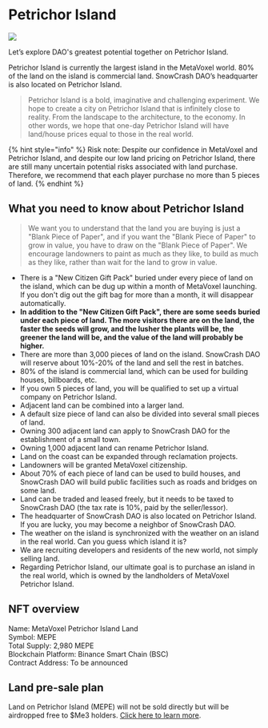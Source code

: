# Petrichor Island

![](https://img.snowcrash.finance/site/docs-snowcrash-finance/MetaVoxel-Petrichor-Map-2500px.jpg)

Let’s explore DAO's greatest potential together on Petrichor Island.

Petrichor Island is currently the largest island in the MetaVoxel world. 80% of the land on the island is commercial land. SnowCrash DAO’s headquarter is also located on Petrichor Island.

> Petrichor Island is a bold, imaginative and challenging experiment. We hope to create a city on Petrichor Island that is infinitely close to reality. From the landscape to the architecture, to the economy. In other words, we hope that one-day Petrichor Island will have land/house prices equal to those in the real world.

{% hint style="info" %}
Risk note: Despite our confidence in MetaVoxel and Petrichor Island, and despite our low land pricing on Petrichor Island, there are still many uncertain potential risks associated with land purchase. Therefore, we recommend that each player purchase no more than 5 pieces of land.
{% endhint %}

## What you need to know about Petrichor Island

> We want you to understand that the land you are buying is just a "Blank Piece of Paper", and if you want the "Blank Piece of Paper" to grow in value, you have to draw on the "Blank Piece of Paper". We encourage landowners to paint as much as they like, to build as much as they like, rather than wait for the land to grow in value.

* There is a "New Citizen Gift Pack" buried under every piece of land on the island, which can be dug up within a month of MetaVoxel launching. If you don't dig out the gift bag for more than a month, it will disappear automatically.
* **In addition to the "New Citizen Gift Pack", there are some seeds buried under each piece of land. The more visitors there are on the land, the faster the seeds will grow, and the lusher the plants will be, the greener the land will be, and the value of the land will probably be higher.**
* There are more than 3,000 pieces of land on the island. SnowCrash DAO will reserve about 10%-20% of the land and sell the rest in batches.
* 80% of the island is commercial land, which can be used for building houses, billboards, etc.
* If you own 5 pieces of land, you will be qualified to set up a virtual company on Petrichor Island.
* Adjacent land can be combined into a larger land.
* A default size piece of land can also be divided into several small pieces of land.
* Owning 300 adjacent land can apply to SnowCrash DAO for the establishment of a small town.
* Owning 1,000 adjacent land can rename Petrichor Island.
* Land on the coast can be expanded through reclamation projects.
* Landowners will be granted MetaVoxel citizenship.
* About 70% of each piece of land can be used to build houses, and SnowCrash DAO will build public facilities such as roads and bridges on some land.
* Land can be traded and leased freely, but it needs to be taxed to SnowCrash DAO (the tax rate is 10%, paid by the seller/lessor).
* The headquarter of SnowCrash DAO is also located on Petrichor Island. If you are lucky, you may become a neighbor of SnowCrash DAO.
* The weather on the island is synchronized with the weather on an island in the real world. Can you guess which island it is?
* We are recruiting developers and residents of the new world, not simply selling land.
* Regarding Petrichor Island, our ultimate goal is to purchase an island in the real world, which is owned by the landholders of MetaVoxel Petrichor Island.

## NFT overview

Name: MetaVoxel Petrichor Island Land\
Symbol: MEPE\
Total Supply: 2,980 MEPE\
Blockchain Platform: Binance Smart Chain (BSC)\
Contract Address: To be announced

## Land pre-sale plan

Land on Petrichor Island (MEPE) will not be sold directly but will be airdropped free to $Me3 holders. [Click here to learn more](https://docs.snowcrash.finance/gameplay/virtual-company/meme-metavoxeldao).

